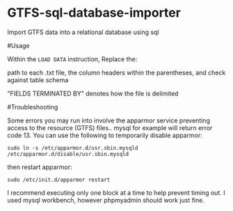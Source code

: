 # GTFS-sql-database-importer
Import GTFS data into a relational database using sql


#Usage

Within the ```LOAD DATA``` instruction, Replace the:

path to each .txt file,
the column headers within the parentheses, and check against table schema 


"FIELDS TERMINATED BY" denotes how the file is delimited

#Troubleshooting

Some errors you may run into involve the apparmor service preventing access to the resource (GTFS) files.. mysql for example will return error code 13. You can use the following to temporarily disable apparmor:

```sudo ln -s /etc/apparmor.d/usr.sbin.mysqld /etc/apparmor.d/disable/usr.sbin.mysqld```

then restart apparmor:

```sudo /etc/init.d/apparmor restart```


I recommend executing only one block at a time to help prevent timing out. I used mysql workbench, however phpmyadmin should work just fine. 
